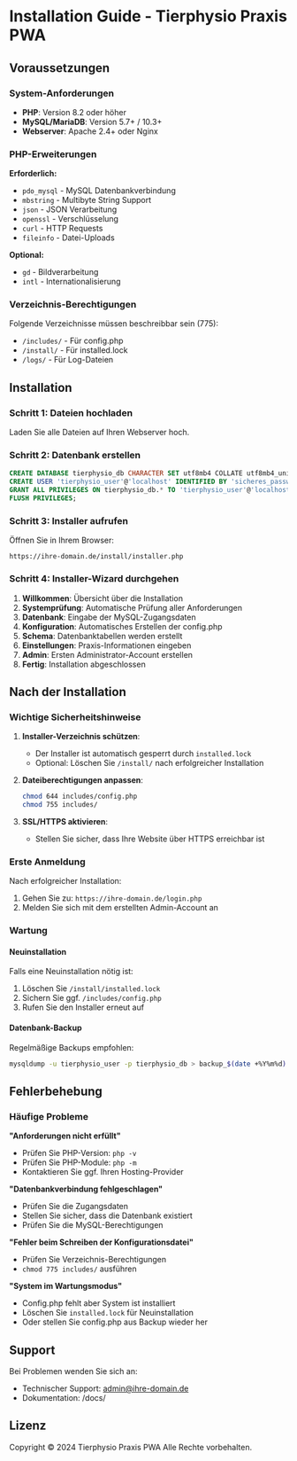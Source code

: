 # Installation Guide - Tierphysio Praxis PWA

## Voraussetzungen

### System-Anforderungen
- **PHP**: Version 8.2 oder höher
- **MySQL/MariaDB**: Version 5.7+ / 10.3+
- **Webserver**: Apache 2.4+ oder Nginx

### PHP-Erweiterungen
**Erforderlich:**
- `pdo_mysql` - MySQL Datenbankverbindung
- `mbstring` - Multibyte String Support
- `json` - JSON Verarbeitung
- `openssl` - Verschlüsselung
- `curl` - HTTP Requests
- `fileinfo` - Datei-Uploads

**Optional:**
- `gd` - Bildverarbeitung
- `intl` - Internationalisierung

### Verzeichnis-Berechtigungen
Folgende Verzeichnisse müssen beschreibbar sein (775):
- `/includes/` - Für config.php
- `/install/` - Für installed.lock
- `/logs/` - Für Log-Dateien

## Installation

### Schritt 1: Dateien hochladen
Laden Sie alle Dateien auf Ihren Webserver hoch.

### Schritt 2: Datenbank erstellen
```sql
CREATE DATABASE tierphysio_db CHARACTER SET utf8mb4 COLLATE utf8mb4_unicode_ci;
CREATE USER 'tierphysio_user'@'localhost' IDENTIFIED BY 'sicheres_passwort';
GRANT ALL PRIVILEGES ON tierphysio_db.* TO 'tierphysio_user'@'localhost';
FLUSH PRIVILEGES;
```

### Schritt 3: Installer aufrufen
Öffnen Sie in Ihrem Browser:
```
https://ihre-domain.de/install/installer.php
```

### Schritt 4: Installer-Wizard durchgehen

1. **Willkommen**: Übersicht über die Installation
2. **Systemprüfung**: Automatische Prüfung aller Anforderungen
3. **Datenbank**: Eingabe der MySQL-Zugangsdaten
4. **Konfiguration**: Automatisches Erstellen der config.php
5. **Schema**: Datenbanktabellen werden erstellt
6. **Einstellungen**: Praxis-Informationen eingeben
7. **Admin**: Ersten Administrator-Account erstellen
8. **Fertig**: Installation abgeschlossen

## Nach der Installation

### Wichtige Sicherheitshinweise

1. **Installer-Verzeichnis schützen**:
   - Der Installer ist automatisch gesperrt durch `installed.lock`
   - Optional: Löschen Sie `/install/` nach erfolgreicher Installation

2. **Dateiberechtigungen anpassen**:
   ```bash
   chmod 644 includes/config.php
   chmod 755 includes/
   ```

3. **SSL/HTTPS aktivieren**:
   - Stellen Sie sicher, dass Ihre Website über HTTPS erreichbar ist

### Erste Anmeldung
Nach erfolgreicher Installation:
1. Gehen Sie zu: `https://ihre-domain.de/login.php`
2. Melden Sie sich mit dem erstellten Admin-Account an

### Wartung

#### Neuinstallation
Falls eine Neuinstallation nötig ist:
1. Löschen Sie `/install/installed.lock`
2. Sichern Sie ggf. `/includes/config.php`
3. Rufen Sie den Installer erneut auf

#### Datenbank-Backup
Regelmäßige Backups empfohlen:
```bash
mysqldump -u tierphysio_user -p tierphysio_db > backup_$(date +%Y%m%d).sql
```

## Fehlerbehebung

### Häufige Probleme

**"Anforderungen nicht erfüllt"**
- Prüfen Sie PHP-Version: `php -v`
- Prüfen Sie PHP-Module: `php -m`
- Kontaktieren Sie ggf. Ihren Hosting-Provider

**"Datenbankverbindung fehlgeschlagen"**
- Prüfen Sie die Zugangsdaten
- Stellen Sie sicher, dass die Datenbank existiert
- Prüfen Sie die MySQL-Berechtigungen

**"Fehler beim Schreiben der Konfigurationsdatei"**
- Prüfen Sie Verzeichnis-Berechtigungen
- `chmod 775 includes/` ausführen

**"System im Wartungsmodus"**
- Config.php fehlt aber System ist installiert
- Löschen Sie `installed.lock` für Neuinstallation
- Oder stellen Sie config.php aus Backup wieder her

## Support

Bei Problemen wenden Sie sich an:
- Technischer Support: admin@ihre-domain.de
- Dokumentation: /docs/

## Lizenz

Copyright © 2024 Tierphysio Praxis PWA
Alle Rechte vorbehalten.